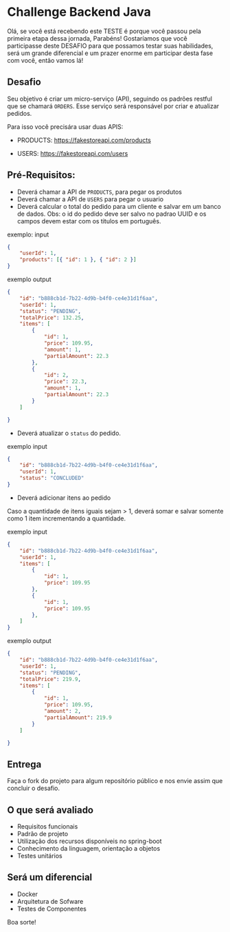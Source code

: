 
# Challenge Backend Java

Olá, se você está recebendo este TESTE é porque você passou pela primeira etapa dessa jornada, Parabéns! Gostaríamos que você participasse deste DESAFIO para que possamos testar suas habilidades, será um grande diferencial e um prazer enorme em participar desta fase com você, então vamos lá!

## Desafio

Seu objetivo é criar um micro-serviço (API), seguindo os padrões restful que se chamará `ORDERS`. Esse serviço será responsável por criar e atualizar pedidos. 

Para isso você precisára usar duas APIS:

- PRODUCTS: https://fakestoreapi.com/products

- USERS: https://fakestoreapi.com/users

## Pré-Requisitos:

- Deverá chamar a API de `PRODUCTS`, para pegar os produtos
- Deverá chamar a API de `USERS` para pegar o usuario 
- Deverá calcular o total do pedido para um cliente e salvar em um banco de dados.
Obs: o id do pedido deve ser salvo no padrao UUID e os campos devem estar com os titulos em português.


exemplo: input
```json
{
    "userId": 1,
    "products": [{ "id": 1 }, { "id": 2 }]
}
```

exemplo output
```json
{
    "id": "b888cb1d-7b22-4d9b-b4f0-ce4e31d1f6aa",
    "userId": 1,
    "status": "PENDING",
    "totalPrice": 132.25,
    "items": [
        {
            "id": 1,
            "price": 109.95,
            "amount": 1,
            "partialAmount": 22.3
        },
        {
            "id": 2,
            "price": 22.3,
            "amount": 1,
            "partialAmount": 22.3
        }
    ]

}
```

- Deverá atualizar o `status` do pedido.

exemplo input

```json
{
    "id": "b888cb1d-7b22-4d9b-b4f0-ce4e31d1f6aa",
    "userId": 1,
    "status": "CONCLUDED"
}
```

- Deverá adicionar itens ao pedido

Caso a quantidade de itens iguais sejam > 1, deverá somar e salvar somente como 1 item incrementando a quantidade.

exemplo input

```json
{
    "id": "b888cb1d-7b22-4d9b-b4f0-ce4e31d1f6aa",
    "userId": 1,
    "items": [
        {
            "id": 1,
            "price": 109.95
        },
        {
            "id": 1,
            "price": 109.95
        },
    ]
}
```

exemplo output
```json
{
    "id": "b888cb1d-7b22-4d9b-b4f0-ce4e31d1f6aa",
    "userId": 1,
    "status": "PENDING",
    "totalPrice": 219.9,
    "items": [
        {
            "id": 1,
            "price": 109.95,
            "amount": 2,
            "partialAmount": 219.9
        }
    ]

}
```

## Entrega

Faça o fork do projeto para algum repositório público e nos envie assim que concluir o desafio.

## O que será avaliado
- Requisitos funcionais
- Padrão de projeto
- Utilização dos recursos disponíveis no spring-boot
- Conhecimento da linguagem, orientação a objetos
- Testes unitários

## Será um diferencial

- Docker
- Arquitetura de Sofware
- Testes de Componentes



Boa sorte!